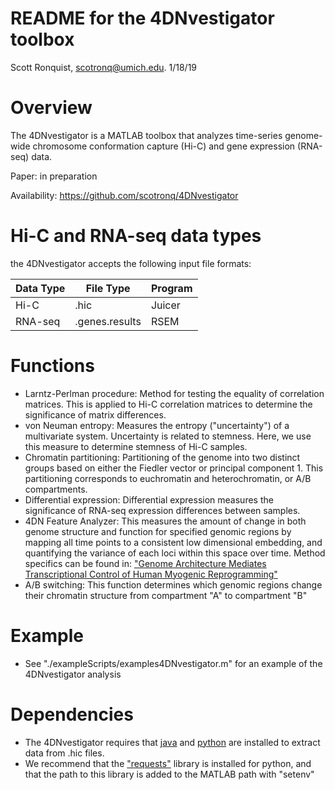# README for the 4DNvestigator toolbox
Scott Ronquist, scotronq@umich.edu. 1/18/19

# Overview
The 4DNvestigator is a MATLAB toolbox that analyzes time-series genome-wide chromosome
conformation capture (Hi-C) and gene expression (RNA-seq) data.

Paper: in preparation

Availability: https://github.com/scotronq/4DNvestigator

# Hi-C and RNA-seq data types
the 4DNvestigator accepts the following input file formats:

|**Data Type**|**File Type**|**Program**|
|----|----|----|
|Hi-C|.hic|Juicer|
|RNA-seq|.genes.results|RSEM|

# Functions
- Larntz-Perlman procedure: Method for testing the equality of correlation
matrices. This is applied to Hi-C correlation matrices to determine the
significance of matrix differences.
- von Neuman entropy: Measures the entropy ("uncertainty") of a
multivariate system. Uncertainty is related to stemness. Here, we use this
measure to determine stemness of Hi-C samples.
- Chromatin partitioning: Partitioning of the genome into two distinct
groups based on either the Fiedler vector or principal component 1. This
partitioning corresponds to euchromatin and heterochromatin, or A/B
compartments.
- Differential expression: Differential expression measures the
significance of RNA-seq expression differences between samples.
- 4DN Feature Analyzer: This measures the amount of change in both genome
structure and function for specified genomic regions by mapping all time
points to a consistent low dimensional embedding, and quantifying the variance
of each loci within this space over time. Method specifics can be found in:
["Genome Architecture Mediates Transcriptional Control of Human Myogenic Reprogramming"](https://www.cell.com/iscience/fulltext/S2589-0042(18)30114-7)
- A/B switching: This function determines which genomic regions change
their chromatin structure from compartment "A" to compartment "B"

# Example
- See "./exampleScripts/examples4DNvestigator.m" for an example of the
4DNvestigator analysis


# Dependencies
- The 4DNvestigator requires that [java](https://www.java.com/en/download/help/download_options.xml) and [python](https://www.python.org/downloads/) are installed to extract data from .hic files.
- We recommend that the ["requests"](https://realpython.com/python-requests/) library is installed for python, and that the path to this library is added to the MATLAB path with "setenv"
